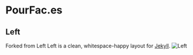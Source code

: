 # PourFac.es
## Left
Forked from Left
Left is a clean, whitespace-happy layout for [Jekyll](https://github.com/mojombo/jekyll).
![Left](http://cl.ly/image/3S2r1p2C0E2B/content)

